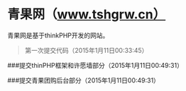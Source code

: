 # 青果网（www.tshgrw.cn）
青果网是基于thinkPHP开发的网站。

>第一次提交代码（2015年1月11日00:33:45）


###提交thinPHP框架和许愿墙部分（2015年1月11日00:49:31）

###提交青果团购后台部分（2015年1月11日00:49:31）